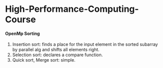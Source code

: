 # High-Performance-Computing-Course

#### OpenMp Sorting

1. Insertion sort: finds a place for the input element in the sorted subarray by parallel alg and shifts all elements right.
2. Selection sort: declares a compare function.
3. Quick sort, Merge sort: simple.
